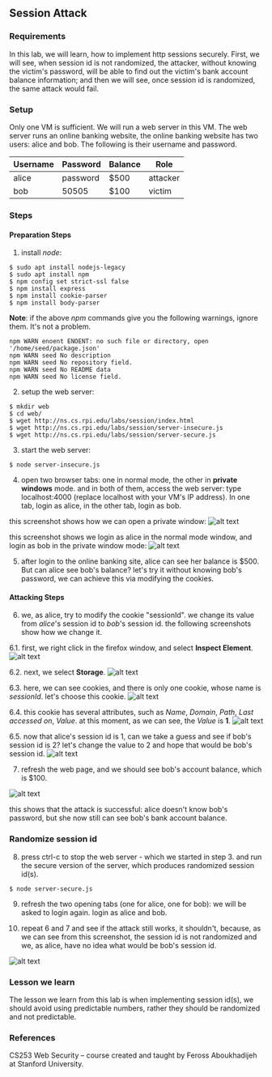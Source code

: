 ## Session Attack

### Requirements 

In this lab, we will learn, how to implement http sessions securely. First, we will see, when session id is not randomized, the attacker, without knowing the victim's password, will be able to find out the victim's bank account balance information; and then we will see, once session id is randomized, the same attack would fail.

### Setup

Only one VM is sufficient. We will run a web server in this VM. The web server runs an online banking website, the online banking website has two users: alice and bob. The following is their username and password.

|  Username |  Password  | Balance | Role     |
|-----------|------------|---------|----------|
|  alice    |  password  | $500    | attacker |
|  bob      |  50505     | $100    | victim   |

### Steps

#### Preparation Steps

1. install *node*:

```console
$ sudo apt install nodejs-legacy
$ sudo apt install npm
$ npm config set strict-ssl false
$ npm install express
$ npm install cookie-parser
$ npm install body-parser
```

**Note**: if the above *npm* commands give you the following warnings, ignore them. It's not a problem.

```console
npm WARN enoent ENOENT: no such file or directory, open '/home/seed/package.json'
npm WARN seed No description
npm WARN seed No repository field.
npm WARN seed No README data
npm WARN seed No license field.
```

2. setup the web server:

```console
$ mkdir web 
$ cd web/
$ wget http://ns.cs.rpi.edu/labs/session/index.html
$ wget http://ns.cs.rpi.edu/labs/session/server-insecure.js
$ wget http://ns.cs.rpi.edu/labs/session/server-secure.js
```

3. start the web server:
```console
$ node server-insecure.js
```

4. open two browser tabs: one in normal mode, the other in **private windows** mode. and in both of them, access the web server: type localhost:4000 (replace localhost with your VM's IP address). In one tab, login as alice, in the other tab, login as bob. 

this screenshot shows how we can open a private window:
![alt text](lab-sessions-private-window.png "open a private window")

this screenshot shows we login as alice in the normal mode window, and login as bob in the private window mode:
![alt text](lab-sessions-two-accounts-active.png "login as alice and login as bob")

5. after login to the online banking site, alice can see her balance is $500. But can alice see bob's balance? let's try it without knowing bob's password, we can achieve this via modifying the cookies.

#### Attacking Steps

6. we, as alice, try to modify the cookie "sessionId". we change its value from *alice*'s session id to *bob*'s session id. the following screenshots show how we change it.

6.1. first, we right click in the firefox window, and select **Inspect Element**.
![alt text](lab-sessions-cookie-modify-p0.png "right click")

6.2. next, we select **Storage**.
![alt text](lab-sessions-cookie-modify-p1.png "select storage")

6.3. here, we can see cookies, and there is only one cookie, whose name is *sessionId*. let's choose this cookie.
![alt text](lab-sessions-cookie-modify-p2.png "select the cookie 'sessionId'")

6.4. this cookie has several attributes, such as *Name*, *Domain*, *Path*, *Last accessed on*, *Value*. at this moment, as we can see, the *Value* is **1**.
![alt text](lab-sessions-cookie-modify-p3.png "find the cookie value")

6.5. now that alice's session id is 1, can we take a guess and see if bob's session id is 2? let's change the value to 2 and hope that would be bob's session id.
![alt text](lab-sessions-cookie-modify-p4.png "change the value to bob")

7. refresh the web page, and we should see bob's account balance, which is $100.

![alt text](lab-sessions-bob-balance.png "bob's balance")

this shows that the attack is successful: alice doesn't know bob's password, but she now still can see bob's bank account balance.

### Randomize session id

8. press ctrl-c to stop the web server - which we started in step 3. and run the secure version of the server, which produces randomized session id(s).

```console
$ node server-secure.js
```

9. refresh the two opening tabs (one for alice, one for bob): we will be asked to login again. login as alice and bob.

10. repeat 6 and 7 and see if the attack still works, it shouldn't, because, as we can see from this screenshot, the session id is not randomized and we, as alice, have no idea what would be bob's session id.

![alt text](lab-sessions-id-randomized.png "session id is now randomized")

### Lesson we learn

The lesson we learn from this lab is when implementing session id(s), we should avoid using predictable numbers, rather they should be randomized and not predictable.

### References

CS253 Web Security – course created and taught by Feross Aboukhadijeh at Stanford University.

